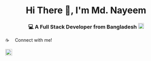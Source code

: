 <!--
**mrseeker53/mrseeker53** is a ✨ _special_ ✨ repository because its `README.md` (this file) appears on your GitHub profile.

Here are some ideas to get you started:

- 🔭 I’m currently working on ...
- 🌱 I’m currently learning ...
- 👯 I’m looking to collaborate on ...
- 🤔 I’m looking for help with ...
- 💬 Ask me about ...
- 📫 How to reach me: ...
- 😄 Pronouns: ...
- ⚡ Fun fact: ...
-->


<h1 align="center">Hi There 👋, I'm Md. Nayeem</h1>
<h3 align="center">💻 A Full Stack Developer from Bangladesh <img src="assets/bangladesh.png" width="18"/></h3>

:coffee: &emsp;Connect with me!

<p align="left">
<a href="https://www.linkedin.com/in/mr-seeker009/"><img align="left" src="https://raw.githubusercontent.com/yushi1007/yushi1007/main/images/linkedin.svg" alt="Md. Nayeem | LinkedIn" width="21px"/></a>
</p>






